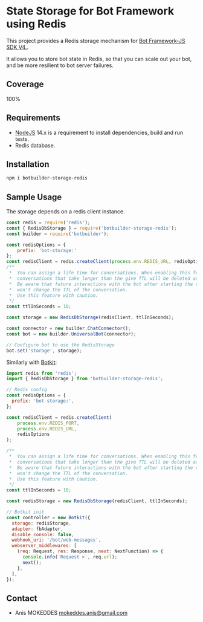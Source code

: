 # State Storage for Bot Framework using Redis

This project provides a Redis storage mechanism for [Bot Framework-JS SDK V4.](https://github.com/Microsoft/botbuilder-js).

It allows you to store bot state in Redis, so that you can scale out your bot,
and be more resilient to bot server failures.

## Coverage

100%

## Requirements

- [NodeJS](https://nodejs.org/en/) 14.x is a requirement to install dependencies,
  build and run tests.
- Redis database.

## Installation

```bash
npm i botbuilder-storage-redis
```

## Sample Usage

The storage depends on a redis client instance.

```JavaScript
const redis = require('redis');
const { RedisDbStorage } = require('botbuilder-storage-redis');
const builder = require('botbuilder');

const redisOptions = {
    prefix: 'bot-storage:'
};
const redisClient = redis.createClient(process.env.REDIS_URL, redisOptions);
/**
 *  You can assign a life time for conversations. When enabling this feature,
 *  conversations that take longer than the give TTL will be deleted automatically.
 *  Be aware that future interactions with the bot after starting the conversation
 *  won't change the TTL of the conversation.
 *  Use this feature with caution.
 */
const ttlInSeconds = 10;

const storage = new RedisDbStorage(redisClient, ttlInSeconds);

const connector = new builder.ChatConnector();
const bot = new builder.UniversalBot(connector);

// Configure bot to use the RedisStorage
bot.set('storage', storage);
```

Similarly with [Botkit](https://github.com/howdyai/botkit):

```JavaScript
import redis from 'redis';
import { RedisDbStorage } from 'botbuilder-storage-redis';

// Redis config
const redisOptions = {
  prefix: 'bot-storage:',
};

const redisClient = redis.createClient(
    process.env.REDIS_PORT,
    process.env.REDIS_URL,
    redisOptions
);

/**
 *  You can assign a life time for conversations. When enabling this feature,
 *  conversations that take longer than the give TTL will be deleted automatically.
 *  Be aware that future interactions with the bot after starting the conversation
 *  won't change the TTL of the conversation.
 *  Use this feature with caution.
 */
const ttlInSeconds = 10;

const redisStorage = new RedisDbStorage(redisClient, ttlInSeconds);

// Botkit init
const controller = new Botkit({
  storage: redisStorage,
  adapter: fbAdapter,
  disable_console: false,
  webhook_uri: '/bot/web-messages',
  webserver_middlewares: [
    (req: Request, res: Response, next: NextFunction) => {
      console.info('Request >', req.url);
      next();
    },
  ],
});
```

## Contact

- Anis MOKEDDES <mokeddes.anis@gmail.com>
